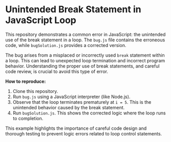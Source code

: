 # Unintended Break Statement in JavaScript Loop

This repository demonstrates a common error in JavaScript: the unintended use of the break statement in a loop.  The `bug.js` file contains the erroneous code, while `bugSolution.js` provides a corrected version.

The bug arises from a misplaced or incorrectly used `break` statement within a loop. This can lead to unexpected loop termination and incorrect program behavior.  Understanding the proper use of break statements, and careful code review, is crucial to avoid this type of error.

**How to reproduce:**
1. Clone this repository.
2. Run `bug.js` using a JavaScript interpreter (like Node.js).
3. Observe that the loop terminates prematurely at `i = 5`.  This is the unintended behavior caused by the break statement.
4. Run `bugSolution.js`. This shows the corrected logic where the loop runs to completion.

This example highlights the importance of careful code design and thorough testing to prevent logic errors related to loop control statements.
